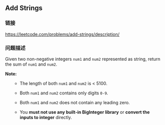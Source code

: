 ## Add Strings  
### 链接  
https://leetcode.com/problems/add-strings/description/  
### 问题描述
Given two non-negative integers `num1` and `num2` represented as string, return the sum of `num1` and `num2`.

**Note:**
<ol>
- The length of both `num1` and `num2` is < 5100.
- Both `num1` and `num2` contains only digits `0-9`.
- Both `num1` and `num2` does not contain any leading zero.
- You **must not use any built-in BigInteger library** or **convert the inputs to integer** directly.
</ol>

